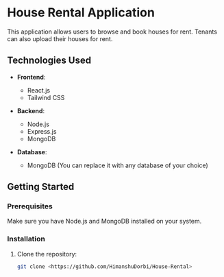 # House Rental Application

This application allows users to browse and book houses for rent. Tenants can also upload their houses for rent.

## Technologies Used

- **Frontend**:
  - React.js
  - Tailwind CSS

- **Backend**:
  - Node.js
  - Express.js
  - MongoDB

- **Database**:
  - MongoDB (You can replace it with any database of your choice)

## Getting Started

### Prerequisites

Make sure you have Node.js and MongoDB installed on your system.

### Installation

1. Clone the repository:

   ```bash
   git clone <https://github.com/HimanshuDorbi/House-Rental>

